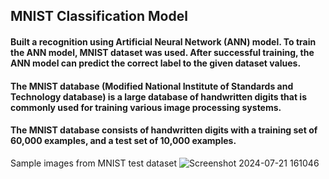 ## MNIST Classification Model

#### Built a recognition using Artificial Neural Network (ANN) model. To train the ANN model, MNIST dataset was used. After successful training, the ANN model can predict the correct label to the given dataset values.
#### The MNIST database (Modified National Institute of Standards and Technology database) is a large database of handwritten digits that is commonly used for training various image processing systems.
#### The MNIST database consists of handwritten digits with a training set of 60,000 examples, and a test set of 10,000 examples.

Sample images from MNIST test dataset
![Screenshot 2024-07-21 161046](https://github.com/user-attachments/assets/9027e8f5-45d7-48a2-8bd0-34cf4fd99b36)

